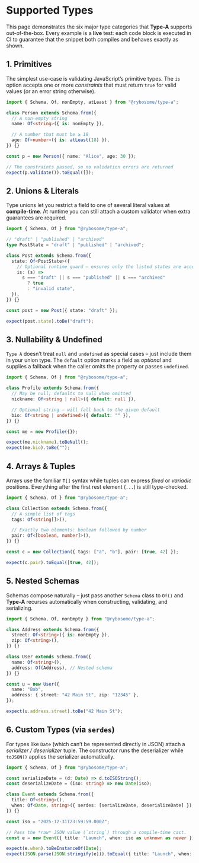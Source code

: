 # Supported Types

This page demonstrates the six major type categories that **Type-A** supports out-of-the-box. Every example is a **live** test: each code block is executed in CI to guarantee that the snippet both compiles and behaves exactly as shown.

## 1. Primitives

The simplest use-case is validating JavaScript’s primitive types. The `is` option accepts one or more _constraints_ that must return `true` for valid values (or an error string otherwise).

```typescript test
import { Schema, Of, nonEmpty, atLeast } from "@rybosome/type-a";

class Person extends Schema.from({
  // A non-empty string
  name: Of<string>({ is: nonEmpty }),

  // A number that must be ≥ 18
  age: Of<number>({ is: atLeast(18) }),
}) {}

const p = new Person({ name: "Alice", age: 30 });

// The constraints passed, so no validation errors are returned
expect(p.validate()).toEqual([]);
```

## 2. Unions & Literals

Type unions let you restrict a field to one of several literal values at **compile-time**. At runtime you can still attach a custom validator when extra guarantees are required.

```typescript test
import { Schema, Of } from "@rybosome/type-a";

// "draft" | "published" | "archived"
type PostState = "draft" | "published" | "archived";

class Post extends Schema.from({
  state: Of<PostState>({
    // Optional runtime guard – ensures only the listed states are accepted
    is: (s) =>
      s === "draft" || s === "published" || s === "archived"
        ? true
        : "invalid state",
  }),
}) {}

const post = new Post({ state: "draft" });

expect(post.state).toBe("draft");
```

## 3. Nullability & Undefined

`Type A` doesn’t treat `null` and `undefined` as special cases – just include them in your union type. The `default` option marks a field as _optional_ and supplies a fallback when the caller omits the property or passes `undefined`.

```typescript test
import { Schema, Of } from "@rybosome/type-a";

class Profile extends Schema.from({
  // May be null; defaults to null when omitted
  nickname: Of<string | null>({ default: null }),

  // Optional string – will fall back to the given default
  bio: Of<string | undefined>({ default: "" }),
}) {}

const me = new Profile({});

expect(me.nickname).toBeNull();
expect(me.bio).toBe("");
```

## 4. Arrays & Tuples

Arrays use the familiar `T[]` syntax while tuples can express _fixed_ or _variadic_ positions. Everything after the first rest element (`...`) is still type-checked.

```typescript test
import { Schema, Of } from "@rybosome/type-a";

class Collection extends Schema.from({
  // A simple list of tags
  tags: Of<string[]>(),

  // Exactly two elements: boolean followed by number
  pair: Of<[boolean, number]>(),
}) {}

const c = new Collection({ tags: ["a", "b"], pair: [true, 42] });

expect(c.pair).toEqual([true, 42]);
```

## 5. Nested Schemas

Schemas compose naturally – just pass another `Schema` class to `Of()` and **Type-A** recurses automatically when constructing, validating, and serializing.

```typescript test
import { Schema, Of, nonEmpty } from "@rybosome/type-a";

class Address extends Schema.from({
  street: Of<string>({ is: nonEmpty }),
  zip: Of<string>(),
}) {}

class User extends Schema.from({
  name: Of<string>(),
  address: Of(Address), // Nested schema
}) {}

const u = new User({
  name: "Bob",
  address: { street: "42 Main St", zip: "12345" },
});

expect(u.address.street).toBe("42 Main St");
```

## 6. Custom Types (via `serdes`)

For types like `Date` (which can’t be represented directly in JSON) attach a _serializer / deserializer_ tuple. The constructor runs the deserializer while `toJSON()` applies the serializer automatically.

```typescript test
import { Schema, Of } from "@rybosome/type-a";

const serializeDate = (d: Date) => d.toISOString();
const deserializeDate = (iso: string) => new Date(iso);

class Event extends Schema.from({
  title: Of<string>(),
  when: Of<Date, string>({ serdes: [serializeDate, deserializeDate] }),
}) {}

const iso = "2025-12-31T23:59:59.000Z";

// Pass the *raw* JSON value (`string`) through a compile-time cast.
const e = new Event({ title: "Launch", when: iso as unknown as never });

expect(e.when).toBeInstanceOf(Date);
expect(JSON.parse(JSON.stringify(e))).toEqual({ title: "Launch", when: iso });
```
